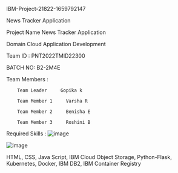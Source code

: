 
IBM-Project-21822-1659792147

News Tracker Application

Project Name	News Tracker Application

Domain	Cloud Application Development

Team ID :	PNT2022TMID22300

BATCH NO:	B2-2M4E

Team Members :

        Team Leader	    Gopika k

        Team Member 1	  Varsha R

        Team Member 2	  Benisha E

        Team Member 3	  Roshini B
 
Required Skills :
   ![image](https://user-images.githubusercontent.com/113963062/202850616-cf06e42f-d98d-4fe6-b27a-ba410c8eb9b7.png)

   ![image](https://user-images.githubusercontent.com/113963062/202850602-dfbede47-a13b-4584-bccf-9622946cf4d3.png)   

            
               
HTML, CSS, Java Script, IBM Cloud Object Storage, Python-Flask, Kubernetes, Docker, IBM DB2, IBM Container Registry
























